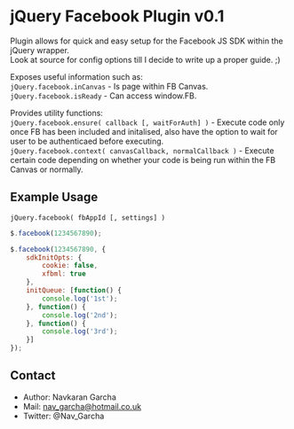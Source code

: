 # jQuery Facebook Plugin v0.1

Plugin allows for quick and easy setup for the Facebook JS SDK within the jQuery wrapper.   
Look at source for config options till I decide to write up a proper guide. ;)

Exposes useful information such as:     
`jQuery.facebook.inCanvas` - Is page within FB Canvas.  
`jQuery.facebook.isReady` - Can access window.FB.

Provides utility functions:     
`jQuery.facebook.ensure( callback [, waitForAuth] )` - Execute code only once FB has been included and initalised, also have the option to wait for user to be authenticaed before executing.   
`jQuery.facebook.context( canvasCallback, normalCallback )` - Execute certain code depending on whether your code is being run within the FB Canvas or normally.


## Example Usage
`jQuery.facebook( fbAppId [, settings] )`

``` javascript
$.facebook(1234567890);

$.facebook(1234567890, {  
    sdkInitOpts: {
        cookie: false,
        xfbml: true
    },
    initQueue: [function() {         
        console.log('1st');    
    }, function() {         
        console.log('2nd');    
    }, function() {         
        console.log('3rd');    
    }]
});
```

## Contact
* Author: Navkaran Garcha
* Mail: nav_garcha@hotmail.co.uk
* Twitter: @Nav_Garcha